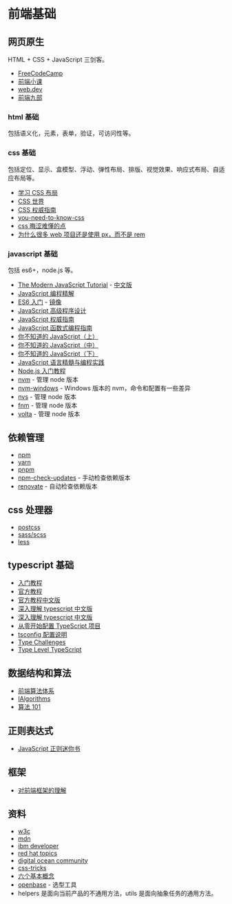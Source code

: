 # 前端基础

## 网页原生

HTML + CSS + JavaScript 三剑客。

- [FreeCodeCamp](https://www.freecodecamp.org/learn)
- [前端小课](https://lefex.github.io/fe-mini-course/)
- [web.dev](https://web.dev/learn/)
- [前端九部](https://www.yuque.com/fe9)

### html 基础

包括语义化，元素，表单，验证，可访问性等。

### css 基础

包括定位、显示、盒模型、浮动、弹性布局、排版、视觉效果、响应式布局、自适应布局等。

- [学习 CSS 布局](http://zh.learnlayout.com/)
- [CSS 世界](https://weread.qq.com/web/reader/00932ab0715a41e90093ab5)
- [CSS 权威指南](https://book.douban.com/subject/33398314/)
- [you-need-to-know-css](https://lhammer.cn/You-need-to-know-css/#/zh-cn/)
- [css 晦涩难懂的点](https://juejin.im/post/6888102016007176200)
- [为什么很多 web 项目还是使用 px，而不是 rem](https://www.zhihu.com/question/313971223/answer/628236155)

### javascript 基础

包括 es6+，node.js 等。

- [The Modern JavaScript Tutorial](https://javascript.info/) - [中文版](https://zh.javascript.info/)
- [JavaScript 编程精解](https://weread.qq.com/web/reader/14632cb071d2827314677c6kc81322c012c81e728d9d180)
- [ES6 入门](http://es6.ruanyifeng.com/) - [镜像](https://wangdoc.com/es6/)
- [JavaScript 高级程序设计](https://weread.qq.com/web/reader/fd332480811e4dd5dg011874)
- [JavaScript 权威指南](https://book.douban.com/subject/35396470/)
- [JavaScript 函数式编程指南](https://llh911001.gitbooks.io/mostly-adequate-guide-chinese/content/)
- [你不知道的 JavaScript（上）](https://weread.qq.com/web/reader/8c632230715c01a18c683d8)
- [你不知道的 JavaScript（中）](https://weread.qq.com/web/reader/f5d32510715c0190f5ddc42)
- [你不知道的 JavaScript（下）](https://weread.qq.com/web/reader/c1232d00715c016fc1234b3)
- [JavaScript 语言精髓与编程实践](https://weread.qq.com/web/reader/bd73243071e43421bd7c139)
- [Node.js 入门教程](http://nodejs.cn/learn)
- [nvm](https://github.com/nvm-sh/nvm) - 管理 node 版本
- [nvm-windows](https://github.com/coreybutler/nvm-windows) - Windows 版本的 nvm，命令和配置有一些差异
- [nvs](https://github.com/jasongin/nvs) - 管理 node 版本
- [fnm](https://github.com/Schniz/fnm) - 管理 node 版本
- [volta](https://volta.sh/) - 管理 node 版本

## 依赖管理

- [npm](https://docs.npmjs.com/)
- [yarn](https://classic.yarnpkg.com/)
- [pnpm](https://pnpm.js.org/)
- [npm-check-updates](https://github.com/raineorshine/npm-check-updates) - 手动检查依赖版本
- [renovate](https://github.com/renovatebot/renovate) - 自动检查依赖版本

## css 处理器

- [postcss](https://postcss.org/)
- [sass/scss](https://sass-lang.com/)
- [less](http://lesscss.org/)

## typescript 基础

- [入门教程](https://ts.xcatliu.com/basics)
- [官方教程](https://www.typescriptlang.org/docs/home.html)
- [官方教程中文版](https://ts.yayujs.com/)
- [深入理解 typescript 中文版](https://weread.qq.com/web/reader/6393276071bc6e966392234)
- [深入理解 typescript 中文版](https://jkchao.github.io/typescript-book-chinese/)
- [从零开始配置 TypeScript 项目](https://juejin.im/post/6856410900577026061)
- [tsconfig 配置说明](https://mp.weixin.qq.com/s/pxbQbvZP2IWMQzA7v8YV4w)
- [Type Challenges](https://tsch.js.org/)
- [Type Level TypeScript](https://type-level-typescript.com/)

## 数据结构和算法

- [前端算法体系](https://github.com/sisterAn/JavaScript-Algorithms)
- [IAlgorithms](https://ziyi2.github.io/algorithms/)
- [算法 101](https://101.zoo.team/)

## 正则表达式

- [JavaScript 正则迷你书](https://github.com/qdlaoyao/js-regex-mini-book)

## 框架

- [对前端框架的理解](https://mp.weixin.qq.com/s/mZ7KuFjyCWNCAq7HnXg96A)

## 资料

- [w3c](https://www.w3.org/)
- [mdn](https://developer.mozilla.org/)
- [ibm developer](https://www.ibm.com/developerworks/cn/index.html)
- [red hat topics](https://www.redhat.com/zh/topics)
- [digital ocean community](https://www.digitalocean.com/community)
- [css-tricks](https://css-tricks.com/)
- [六个基本概念](https://www.zhihu.com/question/304757674/answer/546374749)
- [openbase](https://openbase.com/) - 选型工具
- helpers 是面向当前产品的不通用方法，utils 是面向抽象任务的通用方法。
